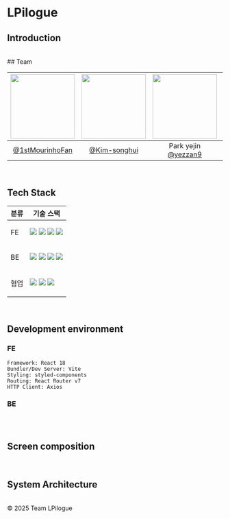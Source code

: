 # LPilogue

## Introduction

<br/>
## Team

|<img src="https://avatars.githubusercontent.com/u/140133130?v=4" width="150" height="150"/>|<img src="https://avatars.githubusercontent.com/u/156580769?v=4" width="150" height="150"/>|<img src="https://avatars.githubusercontent.com/u/92977621?v=4" width="150" height="150"/>|<img src="https://avatars.githubusercontent.com/u/53937347?v=4" width="150" height="150"/>|
|:-:|:-:|:-:|:-:|
|[@1stMourinhoFan](https://github.com/1stMourinhoFan)|[@Kim-songhui](https://github.com/Kim-songhui)|Park yejin<br/>[@yezzan9](https://github.com/yezzan9)|Jin JunWoo<br/>[@wlswnsdn](https://github.com/wlswnsdn)|
<br/>
  
## Tech Stack 
  
<table>  
<thead>  
<tr>  
<th>분류</th>  
<th>기술 스택</th>  
</tr>  
</thead>  
<tbody>  
<tr>  
<td>  
<p>FE</p>  
</td>  
<td>  
<img src="https://img.shields.io/badge/react-61DAFB?style=for-the-badge&logo=react&logoColor=black">  
<img src="https://img.shields.io/badge/javascript-F7DF1E?style=for-the-badge&logo=javascript&logoColor=black">  
<img src="https://img.shields.io/badge/styledcomponents-DB7093?style=for-the-badge&logo=styledcomponents&logoColor=black">  
<img src="https://img.shields.io/badge/css-1572B6?style=for-the-badge&logo=css3&logoColor=white">  
  
</td>  
</tr>  
<tr>  
<td>  
<p>BE</p>  
</td>  
<td>  
<img src="https://img.shields.io/badge/spring-6DB33F?style=for-the-badge&logo=spring&logoColor=white">  
<img src="https://img.shields.io/badge/springboot-6DB33F?style=for-the-badge&logo=springboot&logoColor=white">  
<img src="https://img.shields.io/badge/springsecurity-6DB33F?style=for-the-badge&logo=springsecurity&logoColor=white">  
<img src="https://img.shields.io/badge/mysql-4479A1?style=for-the-badge&logo=mysql&logoColor=white">  
</td>  
</tr>  
<tr>  
<td>  
<p>협업</p>  
</td>  
<td>  
<img src="https://img.shields.io/badge/github-181717?style=for-the-badge&logo=github&logoColor=white">  
<img src="https://img.shields.io/badge/Notion-000000?style=for-the-badge&logo=Notion&logoColor=white">  
<img src="https://img.shields.io/badge/Figma-F24E1E?style=for-the-badge&logo=Figma&logoColor=ffffff">  
</td>  
</tr>  
</tbody>  
  
</table>  
  
<br />  
  
## Development environment

### FE
```
Framework: React 18
Bundler/Dev Server: Vite
Styling: styled-components
Routing: React Router v7
HTTP Client: Axios
```

### BE
```
```
<br/>

## Screen composition
<br/>

## System Architecture
<br/>
© 2025 Team LPilogue
